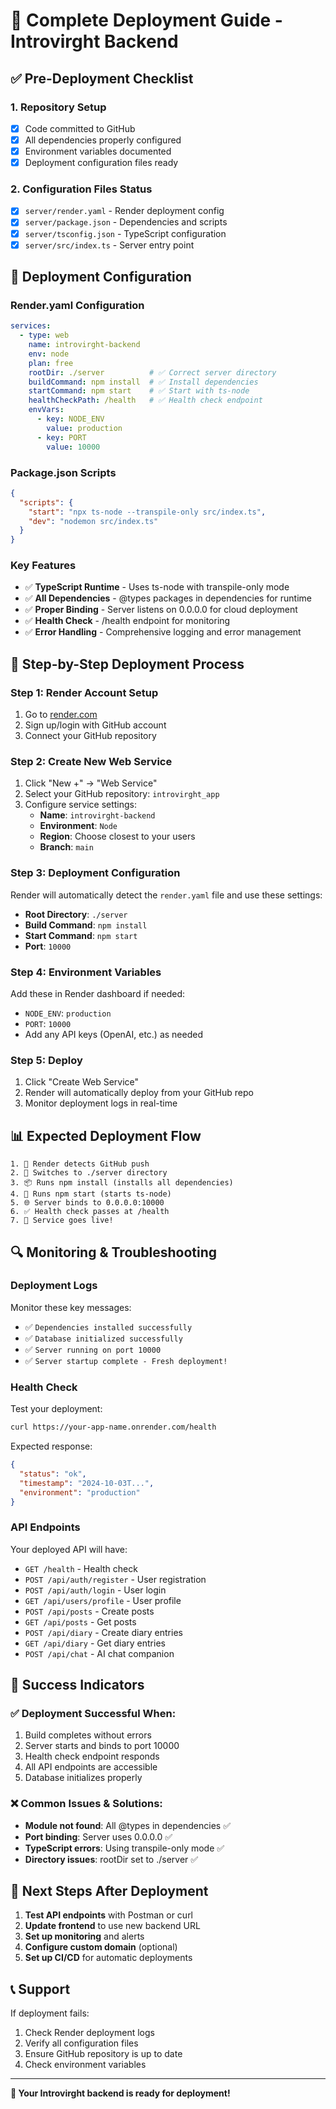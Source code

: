 # 🚀 Complete Deployment Guide - Introvirght Backend

## ✅ Pre-Deployment Checklist

### 1. **Repository Setup**
- [x] Code committed to GitHub
- [x] All dependencies properly configured
- [x] Environment variables documented
- [x] Deployment configuration files ready

### 2. **Configuration Files Status**
- [x] `server/render.yaml` - Render deployment config
- [x] `server/package.json` - Dependencies and scripts
- [x] `server/tsconfig.json` - TypeScript configuration
- [x] `server/src/index.ts` - Server entry point

## 🔧 Deployment Configuration

### **Render.yaml Configuration**
```yaml
services:
  - type: web
    name: introvirght-backend
    env: node
    plan: free
    rootDir: ./server          # ✅ Correct server directory
    buildCommand: npm install  # ✅ Install dependencies
    startCommand: npm start    # ✅ Start with ts-node
    healthCheckPath: /health   # ✅ Health check endpoint
    envVars:
      - key: NODE_ENV
        value: production
      - key: PORT
        value: 10000
```

### **Package.json Scripts**
```json
{
  "scripts": {
    "start": "npx ts-node --transpile-only src/index.ts",
    "dev": "nodemon src/index.ts"
  }
}
```

### **Key Features**
- ✅ **TypeScript Runtime** - Uses ts-node with transpile-only mode
- ✅ **All Dependencies** - @types packages in dependencies for runtime
- ✅ **Proper Binding** - Server listens on 0.0.0.0 for cloud deployment
- ✅ **Health Check** - /health endpoint for monitoring
- ✅ **Error Handling** - Comprehensive logging and error management

## 🚀 Step-by-Step Deployment Process

### **Step 1: Render Account Setup**
1. Go to [render.com](https://render.com)
2. Sign up/login with GitHub account
3. Connect your GitHub repository

### **Step 2: Create New Web Service**
1. Click "New +" → "Web Service"
2. Select your GitHub repository: `introvirght_app`
3. Configure service settings:
   - **Name**: `introvirght-backend`
   - **Environment**: `Node`
   - **Region**: Choose closest to your users
   - **Branch**: `main`

### **Step 3: Deployment Configuration**
Render will automatically detect the `render.yaml` file and use these settings:
- **Root Directory**: `./server`
- **Build Command**: `npm install`
- **Start Command**: `npm start`
- **Port**: `10000`

### **Step 4: Environment Variables**
Add these in Render dashboard if needed:
- `NODE_ENV`: `production`
- `PORT`: `10000`
- Add any API keys (OpenAI, etc.) as needed

### **Step 5: Deploy**
1. Click "Create Web Service"
2. Render will automatically deploy from your GitHub repo
3. Monitor deployment logs in real-time

## 📊 Expected Deployment Flow

```
1. 🔄 Render detects GitHub push
2. 📁 Switches to ./server directory
3. 📦 Runs npm install (installs all dependencies)
4. 🚀 Runs npm start (starts ts-node)
5. 🌐 Server binds to 0.0.0.0:10000
6. ✅ Health check passes at /health
7. 🎉 Service goes live!
```

## 🔍 Monitoring & Troubleshooting

### **Deployment Logs**
Monitor these key messages:
- ✅ `Dependencies installed successfully`
- ✅ `Database initialized successfully`
- ✅ `Server running on port 10000`
- ✅ `Server startup complete - Fresh deployment!`

### **Health Check**
Test your deployment:
```bash
curl https://your-app-name.onrender.com/health
```

Expected response:
```json
{
  "status": "ok",
  "timestamp": "2024-10-03T...",
  "environment": "production"
}
```

### **API Endpoints**
Your deployed API will have:
- `GET /health` - Health check
- `POST /api/auth/register` - User registration
- `POST /api/auth/login` - User login
- `GET /api/users/profile` - User profile
- `POST /api/posts` - Create posts
- `GET /api/posts` - Get posts
- `POST /api/diary` - Create diary entries
- `GET /api/diary` - Get diary entries
- `POST /api/chat` - AI chat companion

## 🎯 Success Indicators

### ✅ **Deployment Successful When:**
1. Build completes without errors
2. Server starts and binds to port 10000
3. Health check endpoint responds
4. All API endpoints are accessible
5. Database initializes properly

### ❌ **Common Issues & Solutions:**
- **Module not found**: All @types in dependencies ✅
- **Port binding**: Server uses 0.0.0.0 ✅
- **TypeScript errors**: Using transpile-only mode ✅
- **Directory issues**: rootDir set to ./server ✅

## 🔗 Next Steps After Deployment

1. **Test API endpoints** with Postman or curl
2. **Update frontend** to use new backend URL
3. **Set up monitoring** and alerts
4. **Configure custom domain** (optional)
5. **Set up CI/CD** for automatic deployments

## 📞 Support

If deployment fails:
1. Check Render deployment logs
2. Verify all configuration files
3. Ensure GitHub repository is up to date
4. Check environment variables

---

**🎉 Your Introvirght backend is ready for deployment!**